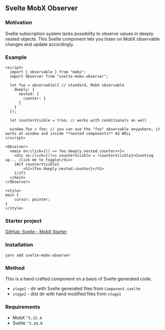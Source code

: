 ## Svelte MobX Observer

### Motivation

Svelte subscription system lacks possibility to observe values in deeply nested objects. This Svelte component lets you listen on MobX observable changes and update accordingly.

### Example

```svelte
<script>
  import { observable } from "mobx";
  import Observer from "svelte-mobx-observer";

  let foo = observable({ // standard, MobX observable
    deeply: {
      nested: {
        counter: 1
      }
    }
  });

  let counterVisible = true; // works with conditionals as well

  window.foo = foo; // you can use the "foo" observable anyywhere, it works at window and inside **nested components** AS WELL
</script>

<Observer>
  <main on:click={() => foo.deeply.nested.counter++}>
	<div on:click={()=> counterVisible = !counterVisible}>Counting up... click me to toggle</div>
	{#if counterVisible}
		<h1>{foo.deeply.nested.counter}</h1>	
	{/if}
  </main>
</Observer>

<style>
main {
	cursor: pointer;
}
</style>
```

### Starter project

[GitHub: Svelte - MobX Starter](https://github.com/episage/svelte-mobx-observer-starter)

### Installation

```
yarn add svelte-mobx-observer
```

### Method

This is a hand crafted component on a basis of Svelte generated code.

 - `stage1` - dir with Svelte generated files from `Component.svelte`
 - `stage2` - dist dir with hand modified files from `stage1`

### Requirements

 - MobX `^5.15.4`
 - Svelte `^3.24.0`


